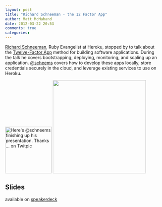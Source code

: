 ```yaml
---
layout: post
title: "Richard Schneeman - the 12 Factor App"
author: Matt McMahand
date: 2012-03-22 20:53
comments: true
categories: 
---
```


[Richard Schneeman](http://schneems.com/), Ruby Evangelist at Heroku, stopped by to talk about the [Twelve-Factor App](http://www.12factor.net/) method for building software applications. During the talk he covers bootstrapping, deploying, monitoring, and scaling up an application. [@scheems](https://twitter.com/schneems) covers how to develop these apps locally, store credentials securely in the cloud, and leverage existing services to use on Heroku.

<a href="http://twitpic.com/8zj4lk" title="Here's @schneems finishing up his presentation.  Thanks ... on Twitpic"><img src="http://twitpic.com/show/thumb/8zj4lk.jpg" width="150" height="150" alt="Here's @schneems finishing up his presentation.  Thanks ... on Twitpic"></a>
<a href="http://occipital.com/images/viewer/QGVLhr_crop.jpg"><img src="http://occipital.com/images/viewer/QGVLhr_crop.jpg" width="300" height="300"></a>

## Slides ##

available on [speakerdeck](http://speakerdeck.com/u/schneems/p/deploying-happiness-fighting-homelessness-hourschool-the-12factor-app)

